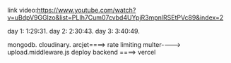 link video:https://www.youtube.com/watch?v=uBdpV9GGlzo&list=PLIh7Cum07cvbd4UYpjR3mpnlRSEtPVc89&index=2

day 1:   1:29:31.
day 2:   2:30:43.
day 3:   3:40:49.




mongodb.
cloudinary.
arcjet====> rate limiting
multer----> upload.middleware.js
deploy backend ====> vercel